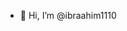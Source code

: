- 👋 Hi, I’m @ibraahim1110
<!---
ibraahim1110/ibraahim1110 is a ✨ special ✨ repository because its `README.md` (this file) appears on your GitHub profile.
You can click the Preview link to take a look at your changes.
--->
